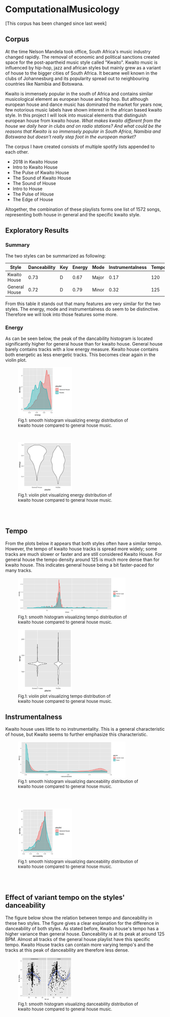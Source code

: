 # ComputationalMusicology
[This corpus has been changed since last week]

## Corpus
At the time Nelson Mandela took office, South Africa's music industry changed rapidly. The removal of economic and political sanctions created space for the post-apartheid music style called "Kwaito".  Kwaito music is influenced by hip-hop, jazz and african styles but mainly grew as a variant of house to the bigger cities of South Africa. It became well known in the clubs of Johannesburg and its popularity spread out to neighbouring countries like Namibia and Botswana. 

Kwaito is immensely popular in the south of Africa and contains similar musicological element as european house and hip hop. But although european house and dance music has dominated the market for years now, few notorious music labels have shown interest in the african based kwaito style. In this project I will look into musical elements that distinguish european house from kwaito house. *What makes kwaito different from the house we daily hear in clubs and on radio stations? And what could be the reasons that Kwaito is so immensely popular in South Africa, Namibia and Botswana but doesn't really step foot in the european market?*

The corpus I have created consists of multiple spotify lists appended to each other. 
- 2018 in Kwaito House
- Intro to Kwaito House
- The Pulse of Kwaito House
- The Sound of Kwaito House
- The Sound of House
- Intro to House
- The Pulse of House
- The Edge of House

Altogether, the combination of these playlists forms one list of 1572 songs, representing both house in general and the specific kwaito style.

## Exploratory Results
### Summary
The two styles can be summarized as following:

|     Style     | Danceability | Key | Energy |  Mode  | Instrumentalness | Tempo |
| ------------- | ------------ | --- | ------ | ------ | ---------------- | ----- |
| Kwaito House  |     0.73     |  D  |  0.67  |  Major |        0.17      |  120  |
| General House |     0.72     |  D  |  0.79  |  Minor |        0.32      |  125  |

From this table it stands out that many features are very similar for the two styles. The energy, mode and instrumentalness do seem to be distinctive. Therefore we will look into those features some more.

### Energy
As can be seen below, the peak of the dancability histogram is located significantly higher for general house than for kwaito house. General house barely contains tracks with a low energy measure. Kwaito house contains both energetic as less energetic tracks. This becomes clear again in the violin plot.

<figure>
    <img src='/images/energy_smooth_hist.png' width="40%", height=auto/>
    <font size="2">
    <figcaption> Fig.1:  smooth histogram visualizing energy distribution of <br> kwaito house compared to general house music.
    </figcaption>
    </font>
</figure>
<br>
<figure>
    <img src='/images/energy_violin.png' width="40%", height=auto/>
    <font size="2">
    <figcaption> Fig.1:  violin plot visualizing energy distribution of <br> kwaito house compared to general house music.
    </figcaption>
    </font>
</figure>
<br>
<br>

## Tempo
From the plots below it appears that both styles often have a similar tempo. However, the tempo of kwaito house tracks is spread more widely; some tracks are much slower or faster and are still considered Kwaito House. For general house the tempo density around 125 is much more dense than for kwaito house. This indicates general house being a bit faster-paced for many tracks.

<figure>
    <img src='/images/tempo_smooth_hist.png' width="80%", height=auto/>
    <font size="2">
    <figcaption> Fig.1:  smooth histogram visualizing tempo distribution of <br> kwaito house compared to general house music.
    </figcaption>
    </font>
</figure>

<figure>
    <img src='/images/tempo_violin.png' width="40%", height=auto/>
    <font size="2">
    <figcaption> Fig.1:  violin plot visualizing tempo distribution of <br> kwaito house compared to general house music.
    </figcaption>
    </font>
</figure>

## Instrumentalness
Kwaito house uses little to no instrumentality. This is a general characteristic of house, but Kwaito seems to further emphasize this characteristic.

<figure>
    <img src='/images/instrumentalness_smooth_hist.png' width="80%", height=auto/>
    <font size="2">
    <figcaption> Fig.1:  smooth histogram visualizing danceability distribution of <br> kwaito house compared to general house music.
    </figcaption>
    </font>
</figure>
<br>
<br>

<figure>
    <img src='/images/danceability_smooth_hist.png' width="40%", height=auto/>
    <font size="2">
    <figcaption> Fig.1:  smooth histogram visualizing danceability distribution of <br> kwaito house compared to general house music.
    </figcaption>
    </font>
</figure>
<br>
<br>

## Effect of variant tempo on the styles' danceability
The figure below show the relation between tempo and danceability in these two styles. The figure gives a clear explanation for the difference in danceability of both styles. As stated before, Kwaito house's tempo has a higher variance than general house. Danceability is at its peak at around 125 BPM. Almost all tracks of the general house playlist have this specific tempo. Kwaito House tracks can contain more varying tempo's and the tracks at this peak of danceability are therefore less dense.

<figure>
    <img src='/images/Rplot07.png' width="40%", height=auto/>
    <font size="2">
    <figcaption> Fig.1:  smooth histogram visualizing danceability distribution of <br> kwaito house compared to general house music.
    </figcaption>
    </font>
</figure>
<br>
<br>



